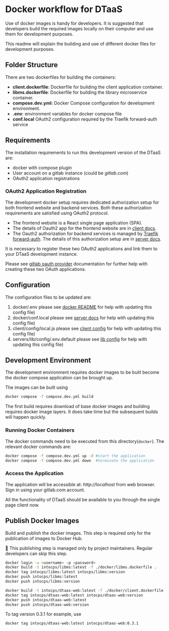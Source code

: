 # Docker workflow for DTaaS

Use of docker images is handy for developers. It is suggested
that developers build the required images locally on their computer and
use them for development purposes. 

This readme will explain the building and use of different docker files
for development purposes.

## Folder Structure

There are two dockerfiles for building the containers:

- **client.dockerfile**: Dockerfile for building
  the client application container.
- **libms.dockerfile**: Dockerfile for building the library microservice container.
- **compose.dev.yml:** Docker Compose configuration for
  development environment.
- **.env**: environment variables for docker compose file
- **conf.local** OAuth2 configuration required by
  the Traefik forward-auth service

## Requirements

The installation requirements to run this development version of
the DTaaS are:

- docker with compose plugin
- User account on a gitlab instance (could be _gitlab.com_)
- OAuth2 application registrations

### OAuth2 Application Registration

The development docker setup requires dedicated authorization
setup for both frontend website and backend services.
Both these authorization requirements are satisfied
using OAuth2 protocol.

- The frontend website is a React single page application (SPA).
- The details of Oauth2 app for the frontend website are in
  [client docs](../docs/admin/client/auth.md).
- The Oauth2 authorization for backend services is managed
  by [Traefik forward-auth](https://github.com/thomseddon/traefik-forward-auth).
  The details of this authorization setup are in
  [server docs](../docs/admin/servers/auth.md).

It is necessary to register these two OAuth2 applications and
link them to your DTaaS development instance.

Please see
[gitlab oauth provider](https://docs.gitlab.com/ee/integration/oauth_provider.html)
documentation for further help with creating these two OAuth applications.

## Configuration

The configuration files to be updated are:

1. docker/.env
   please see [docker README](../deploy/docker/SERVER.md) for help
   with updating this config file)
2. docker/conf.local
   please see [server docs](../docs/admin/servers/auth.md) for help
   with updating this config file)
3. client/config/local.js
   please see [client config](../../docs/admin/client/CLIENT.md) for help
   with updating this config file)
4. servers/lib/config/.env.default
   please see [lib config](../../docs/admin/servers/lib/LIB-MS.md) for help
   with updating this config file)

## Development Environment

The development environment requires docker images to be built
become the docker compose application can be brought up.

The images can be built using

```sh
docker compose -f compose.dev.yml build
```

The first build requires download of base docker images and building
requires docker image layers.
It does take time but the subsequent builds will happen quickly.

### Running Docker Containers

The docker commands need to be executed from this directory(`docker`).
The relevant docker commands are:

```bash
docker compose -f compose.dev.yml up -d #start the application
docker compose -f compose.dev.yml down  #terminate the application
```

### Access the Application

The application will be accessible at:
<http>_http://localhost_</http> from web browser.
Sign in using your gitlab.com account.

All the functionality of DTaaS should be available to you
through the single page client now.

## Publish Docker Images

Build and publish the docker images. This step is required only for
the publication of images to Docker Hub. 

:stop_sign: This publishing step is managed
only by project maintainers. Regular developers can skip this step.

```sh
docker login -u <username> -p <password>
docker build -t intocps/libms:latest -f ./docker/libms.dockerfile .
docker tag intocps/libms:latest intocps/libms:version
docker push intocps/libms:latest
docker push intocps/libms:version

docker build -t intocps/dtaas-web:latest -f ./docker/client.dockerfile .
docker tag intocps/dtaas-web:latest intocps/dtaas-web:version
docker push intocps/dtaas-web:latest
docker push intocps/dtaas-web:version
```

To tag version 0.3.1 for example, use

```sh
docker tag intocps/dtaas-web:latest intocps/dtaas-web:0.3.1
```
